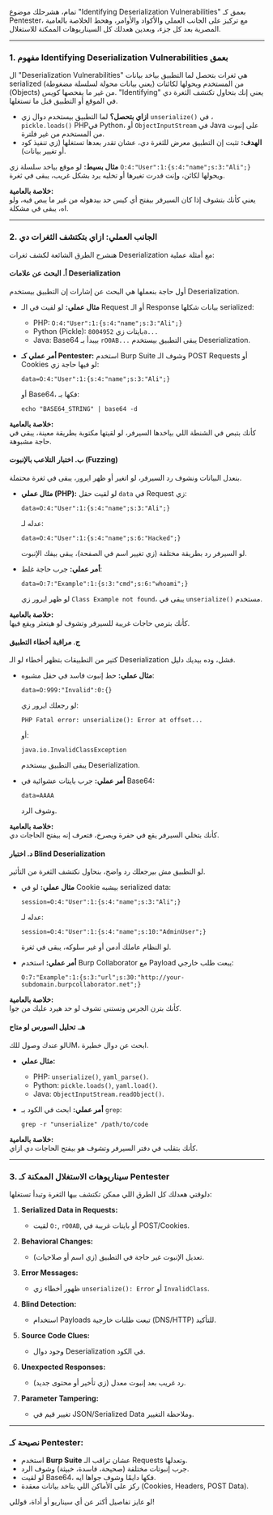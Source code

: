 تمام، هشرحلك موضوع "Identifying Deserialization Vulnerabilities" بعمق كـ Pentester، مع تركيز على الجانب العملي والأكواد والأوامر، وهحط الخلاصة بالعامية المصرية بعد كل جزء، وبعدين هعدلك كل السيناريوهات الممكنة للاستغلال.

---

### **1. مفهوم Identifying Deserialization Vulnerabilities بعمق**
ال "Deserialization Vulnerabilities" هي ثغرات بتحصل لما التطبيق بياخد بيانات serialized (يعني بيانات محولة لسلسلة مضغوطة) من المستخدم ويحولها لكائنات (Objects) من غير ما يفحصها كويس. "Identifying" يعني إنك بتحاول تكتشف الثغرة دي في الموقع أو التطبيق قبل ما تستغلها.

- **ازاي بتحصل؟** لما التطبيق بيستخدم دوال زي `unserialize()` في ، `pickle.loads()` PHPفي Python، أو `ObjectInputStream` في Java على إنبوت من المستخدم من غير فلترة.
- **الهدف:** تثبت إن التطبيق معرض للثغرة دي، عشان تقدر بعدها تستغلها (زي تنفيذ كود أو تغيير بيانات).

**مثال بسيط:**
لو موقع بياخد سلسلة زي `O:4:"User":1:{s:4:"name";s:3:"Ali";}` ويحولها لكائن، وإنت قدرت تغيرها أو تخليه يرد بشكل غريب، يبقى في ثغرة.

**خلاصة بالعامية:**  
يعني كأنك بتشوف إذا كان السيرفر بيفتح أي كيس حد بيدهوله من غير ما يبص فيه، ولو اه، يبقى في مشكلة.

---

### **2. الجانب العملي: ازاي بتكتشف الثغرات دي**
هنشرح الطرق الشائعة لكشف ثغرات Deserialization مع أمثلة عملية:

#### **أ. البحث عن علامات Deserialization**
أول حاجة بنعملها هي البحث عن إشارات إن التطبيق بيستخدم Deserialization.

- **مثال عملي:**
  لو لقيت في الـ Request أو الـ Response بيانات شكلها serialized:
  - PHP: `O:4:"User":1:{s:4:"name";s:3:"Ali";}`
  - Python (Pickle): بايتات زي `8004952a...`
  - Java: Base64 بيبدأ بـ `rO0AB...`
  يبقى التطبيق بيستخدم Deserialization.

- **أمر عملي كـ Pentester:**
  استخدم Burp Suite وشوف الـ POST Requests أو Cookies لو فيها حاجة زي:
  ```
  data=O:4:"User":1:{s:4:"name";s:3:"Ali";}
  ```
  أو Base64، فكها بـ:
  ```
  echo "BASE64_STRING" | base64 -d
  ```

**خلاصة بالعامية:**  
كأنك بتبص في الشنطة اللي بياخدها السيرفر، لو لقيتها مكتوبة بطريقة معينة، يبقى في حاجة مشبوهة.

#### **ب. اختبار التلاعب بالإنبوت (Fuzzing)**
بنعدل البيانات ونشوف رد السيرفر، لو اتغير أو ظهر ايرور، يبقى في ثغرة محتملة.

- **مثال عملي (PHP):**
  لو لقيت حقل `data` في Request زي:
  ```
  data=O:4:"User":1:{s:4:"name";s:3:"Ali";}
  ```
  عدله لـ:
  ```
  data=O:4:"User":1:{s:4:"name";s:6:"Hacked";}
  ```
  لو السيرفر رد بطريقة مختلفة (زي تغيير اسم في الصفحة)، يبقى بيفك الإنبوت.

- **أمر عملي:**
  جرب حاجة غلط:
  ```
  data=O:7:"Example":1:{s:3:"cmd";s:6:"whoami";}
  ```
  لو ظهر ايرور زي `Class Example not found`، يبقى في `unserialize()` مستخدم.

**خلاصة بالعامية:**  
كأنك بترمي حاجات غريبة للسيرفر وتشوف لو هيتعثر ويقع فيها.

#### **ج. مراقبة أخطاء التطبيق**
كتير من التطبيقات بتظهر أخطاء لو الـ Deserialization فشل، وده بيديك دليل.

- **مثال عملي:**
  حط إنبوت فاسد في حقل مشبوه:
  ```
  data=O:999:"Invalid":0:{}
  ```
  لو رجعلك ايرور زي:
  ```
  PHP Fatal error: unserialize(): Error at offset...
  ```
  أو:
  ```
  java.io.InvalidClassException
  ```
  يبقى التطبيق بيستخدم Deserialization.

- **أمر عملي:**
  جرب بايتات عشوائية في Base64:
  ```
  data=AAAA
  ```
  وشوف الرد.

**خلاصة بالعامية:**  
كأنك بتخلي السيرفر يقع في حفرة ويصرخ، فتعرف إنه بيفتح الحاجات دي.

#### **د. اختبار Blind Deserialization**
لو التطبيق مش بيرجعلك رد واضح، بنحاول نكتشف الثغرة من التأثير.

- **مثال عملي:**
  لو في Cookie بيشبه serialized data:
  ```
  session=O:4:"User":1:{s:4:"name";s:3:"Ali";}
  ```
  عدله لـ:
  ```
  session=O:4:"User":1:{s:4:"name";s:10:"AdminUser";}
  ```
  لو النظام عاملك أدمن أو غير سلوكه، يبقى في ثغرة.

- **أمر عملي:**
  استخدم Burp Collaborator مع Payload يبعت طلب خارجي:
  ```
  O:7:"Example":1:{s:3:"url";s:30:"http://your-subdomain.burpcollaborator.net";}
  ```

**خلاصة بالعامية:**  
كأنك بترن الجرس وتستنى تشوف لو حد هيرد عليك من جوا.

#### **هـ. تحليل السورس لو متاح**
لو عندك وصول للكUM، ابحث عن دوال خطيرة.

- **مثال عملي:**
  - PHP: `unserialize()`, `yaml_parse()`.
  - Python: `pickle.loads()`, `yaml.load()`.
  - Java: `ObjectInputStream.readObject()`.

- **أمر عملي:**
  ابحث في الكود بـ `grep`:
  ```
  grep -r "unserialize" /path/to/code
  ```

**خلاصة بالعامية:**  
كأنك بتقلب في دفتر السيرفر وتشوف هو بيفتح الحاجات دي ازاي.

---

### **3. سيناريوهات الاستغلال الممكنة كـ Pentester**
دلوقتي هعدلك كل الطرق اللي ممكن تكتشف بيها الثغرة وتبدأ تستغلها:

1. **Serialized Data in Requests:**
   - لقيت `O:`, `rO0AB`, أو بايتات غريبة في POST/Cookies.

2. **Behavioral Changes:**
   - تعديل الإنبوت غير حاجة في التطبيق (زي اسم أو صلاحيات).

3. **Error Messages:**
   - ظهور أخطاء زي `unserialize(): Error` أو `InvalidClass`.

4. **Blind Detection:**
   - استخدام Payloads تبعت طلبات خارجية (DNS/HTTP) للتأكيد.

5. **Source Code Clues:**
   - وجود دوال Deserialization في الكود.

6. **Unexpected Responses:**
   - رد غريب بعد إنبوت معدل (زي تأخير أو محتوى جديد).

7. **Parameter Tampering:**
   - تغيير قيم في JSON/Serialized Data وملاحظة التغيير.

---

### **نصيحة كـ Pentester:**
- استخدم **Burp Suite** عشان تراقب الـ Requests وتعدلها.
- جرب إنبوتات مختلفة (صحيحة، فاسدة، خبيثة) وشوف الرد.
- لو لقيت Base64، فكها دايمًا وشوف جواها ايه.
- ركز على الأماكن اللي بتاخد بيانات معقدة (Cookies, Headers, POST Data).

لو عايز تفاصيل أكتر عن أي سيناريو أو أداة، قوللي!